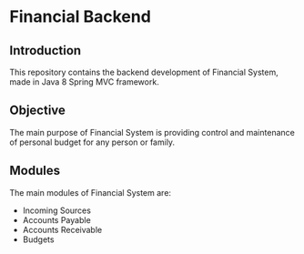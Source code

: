 # Financial Backend

## Introduction

This repository contains the backend development of Financial System, made in Java 8 Spring MVC framework.  

## Objective

The main purpose of Financial System is providing control and maintenance of personal budget for any person or family. 

## Modules

The main modules of Financial System are: 

- Incoming Sources
- Accounts Payable
- Accounts Receivable
- Budgets
